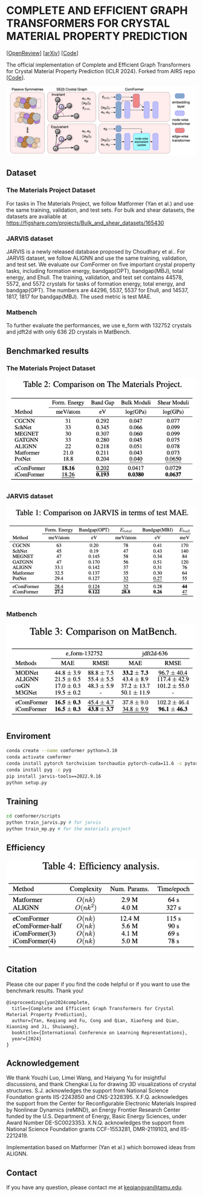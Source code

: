 # COMPLETE AND EFFICIENT GRAPH TRANSFORMERS FOR CRYSTAL MATERIAL PROPERTY PREDICTION


[[OpenReview](https://openreview.net/forum?id=BnQY9XiRAS)] [[arXiv](https://arxiv.org/pdf/2403.11857)] [[Code](https://github.com/divelab/AIRS)]

The official implementation of Complete and Efficient Graph Transformers for Crystal Material Property Prediction (ICLR 2024). Forked from AIRS repo [[Code](https://github.com/divelab/AIRS)].

![cover](assets/Comformer.png)

## Dataset

### The Materials Project Dataset

For tasks in The Materials Project, we follow Matformer (Yan et al.) and use the same training, validation, and test sets.
For bulk and shear datasets, the datasets are avaliable at https://figshare.com/projects/Bulk_and_shear_datasets/165430

### JARVIS dataset

JARVIS is a newly released database proposed by Choudhary et al.. For JARVIS dataset, we follow ALIGNN and use the same training, validation, and test set. We evaluate our ComFormer on five important crystal property tasks, including formation energy, bandgap(OPT), bandgap(MBJ), total energy, and Ehull. The training, validation, and test set contains 44578, 5572, and 5572 crystals for tasks of formation energy, total energy, and bandgap(OPT). The numbers are 44296, 5537, 5537 for Ehull, and 14537, 1817, 1817 for bandgap(MBJ). The used metric is test MAE. 

### Matbench

To further evaluate the performances, we use e_form with 132752 crystals and jdft2d with only 636 2D crystals in MatBench.

## Benchmarked results

### The Materials Project Dataset
![cover](assets/MP.png)
### JARVIS dataset
![cover](assets/JARVIS.png)
### Matbench
![cover](assets/Matbench.png)

## Enviroment

```bash
conda create --name comformer python=3.10
conda activate comformer
conda install pytorch torchvision torchaudio pytorch-cuda=11.6 -c pytorch -c nvidia # or higher version if you want
conda install pyg -c pyg
pip install jarvis-tools==2022.9.16
python setup.py
```

## Training

```bash
cd comformer/scripts
python train_jarvis.py # for jarvis
python train_mp.py # for the materials project
```

## Efficiency
![cover](assets/efficiency.png)

## Citation
Please cite our paper if you find the code helpful or if you want to use the benchmark results. Thank you!
```
@inproceedings{yan2024complete,
  title={Complete and Efficient Graph Transformers for Crystal Material Property Prediction},
  author={Yan, Keqiang and Fu, Cong and Qian, Xiaofeng and Qian, Xiaoning and Ji, Shuiwang},
  booktitle={International Conference on Learning Representations},
  year={2024}
}
```

## Acknowledgement

We thank Youzhi Luo, Limei Wang, and Haiyang Yu for insightful discussions, and thank Chengkai Liu for drawing 3D visualizations of crystal structures. S.J. acknowledges the support from National Science Foundation grants IIS-2243850 and CNS-2328395. X.F.Q. acknowledges the support from the Center for Reconfigurable Electronic Materials Inspired by Nonlinear Dynamics (reMIND), an Energy Frontier Research Center funded by the U.S. Department of Energy, Basic Energy Sciences, under Award Number DE-SC0023353. X.N.Q. acknowledges the support from National Science Foundation grants CCF-1553281, DMR-2119103, and IIS-2212419. 

Implementation based on Matformer (Yan et al.) which borrowed ideas from ALIGNN.

## Contact

If you have any question, please contact me at keqiangyan@tamu.edu.
